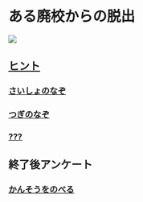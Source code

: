 # ある廃校からの脱出

![](logo.png)

## [ヒント](hint/)

### [さいしょのなぞ](hint/floor1/)

### [つぎのなぞ](hint/floor2/)

### [???](hint/last/)

## 終了後アンケート

### [かんそうをのべる](impressions.md)
